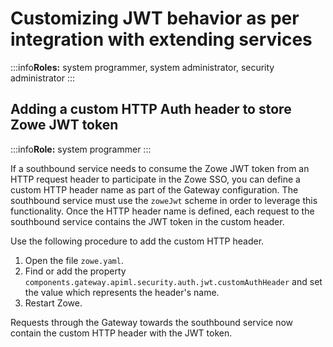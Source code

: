 # Customizing JWT behavior as per integration with extending services

:::info**Roles:** system programmer, system administrator, security administrator
:::

## Adding a custom HTTP Auth header to store Zowe JWT token

:::info**Role:** system programmer
:::

If a southbound service needs to consume the Zowe JWT token from an HTTP request header to participate in the Zowe SSO, you can define a custom HTTP header name as part of the Gateway configuration.
The southbound service must use the `zoweJwt` scheme in order to leverage this functionality. Once the HTTP header name is defined, each request to the southbound service contains the JWT token in the custom header.

Use the following procedure to add the custom HTTP header.

1. Open the file `zowe.yaml`.
2. Find or add the property `components.gateway.apiml.security.auth.jwt.customAuthHeader` and set the value which represents the header's name.
3. Restart Zowe.

Requests through the Gateway towards the southbound service now contain the custom HTTP header with the JWT token.